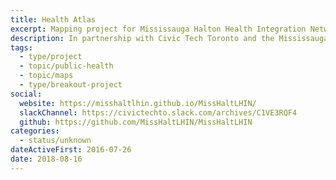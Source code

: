 ```yaml
---
title: Health Atlas
excerpt: Mapping project for Mississauga Halton Health Integration Network
description: In partnership with Civic Tech Toronto and the Mississauga Halton Health Integration Network (LHIN), we have produced a map to investigate supply and demand of health care resources.
tags:
  - type/project
  - topic/public-health
  - topic/maps
  - type/breakout-project
social:
  website: https://misshaltlhin.github.io/MissHaltLHIN/
  slackChannel: https://civictechto.slack.com/archives/C1VE3RQF4
  github: https://github.com/MissHaltLHIN/MissHaltLHIN
categories:
  - status/unknown
dateActiveFirst: 2016-07-26
date: 2018-08-16
---
```

